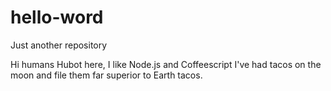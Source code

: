 # hello-word
Just another repository

Hi humans
Hubot here, I like Node.js and Coffeescript
I've had tacos on the moon and file them far superior to Earth tacos.
